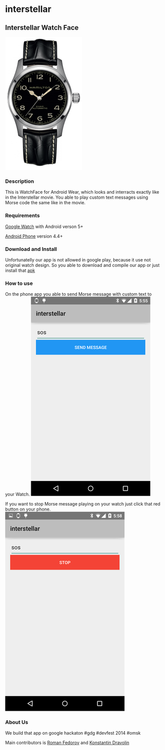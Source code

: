 interstellar
============

## Interstellar Watch Face

![GODOT](/design/res.png)

### Description

This is WatchFace for Android Wear, which looks and interracts exactly like in the Interstellar movie. You able to play custom text messages using Morse code the same like in the movie.

### Requirements

[Google Watch](http://www.android.com/wear/) with Android verson 5+

[Android Phone](http://www.android.com/versions/kit-kat-4-4/) version 4.4+

### Download and Install

Unfortunatelly our app is not allowed in google play, because it use not original watch design. So you able to download and compile our app or just install that  [apk](https://github.com/ffedoroff/interstellar/raw/master/mobile/wear-release.apk)

### How to use

On the phone app you able to send Morse message with custom text to your Watch.
![GODOT](/design/screen1.png)

If you want to stop Morse message playing on your watch just click that red button on your phone.
![GODOT](/design/screen2.png)

### About Us

We build that app on google hackaton #gdg #devfest 2014 #omsk

Main contributors is [Roman Fedorov](https://github.com/ffedoroff/) and [Konstantin Dravolin](https://github.com/kdravolin)
